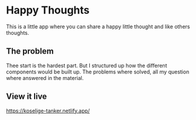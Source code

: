 # Happy Thoughts

This is a little app where you can share a happy little thought and like others thoughts. 

## The problem

Thee start is the hardest part. But I structured up how the different components would be built up. The problems where solved, all my question where answered in the material. 
## View it live

https://koselige-tanker.netlify.app/
